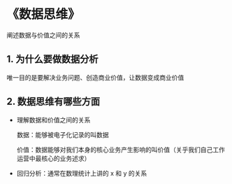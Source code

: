 # 《数据思维》

阐述数据与价值之间的关系



## 1. 为什么要做数据分析

唯一目的是要解决业务问题、创造商业价值，让数据变成商业价值



## 2. 数据思维有哪些方面

+ 理解数据和价值之间的关系

  数据：能够被电子化记录的叫数据

  价值：数据能够对我们本身的核心业务产生影响的叫价值（关乎我们自己工作运营中最核心的业务述求）

+ 回归分析：通常在数理统计上讲的 x 和 y 的关系

  